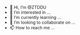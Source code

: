 - 👋 Hi, I’m @ZTDDU
- 👀 I’m interested in ...
- 🌱 I’m currently learning ...
- 💞️ I’m looking to collaborate on ...
- 📫 How to reach me ...

<!---
ZTDDU/ZTDDU is a ✨ special ✨ repository because its `README.md` (this file) appears on your GitHub profile.
You can click the Preview link to take a look at your changes.
--->
